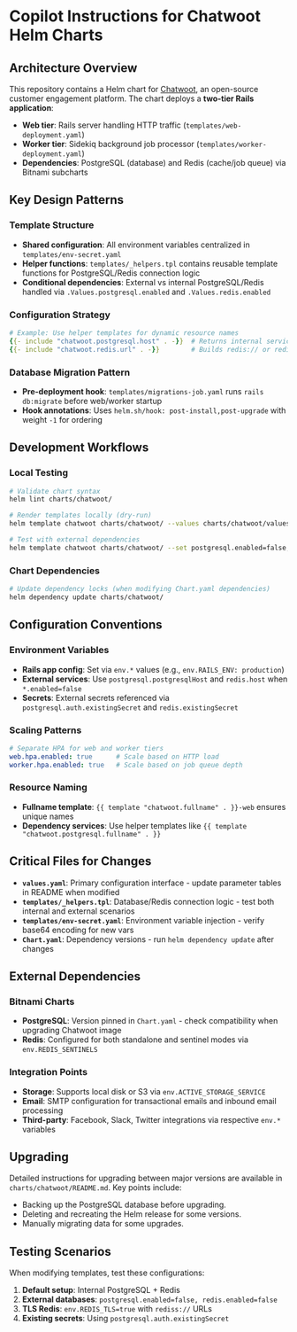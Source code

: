 # Copilot Instructions for Chatwoot Helm Charts

## Architecture Overview

This repository contains a Helm chart for [Chatwoot](https://chatwoot.com), an open-source customer engagement platform. The chart deploys a **two-tier Rails application**:

- **Web tier**: Rails server handling HTTP traffic (`templates/web-deployment.yaml`)
- **Worker tier**: Sidekiq background job processor (`templates/worker-deployment.yaml`)
- **Dependencies**: PostgreSQL (database) and Redis (cache/job queue) via Bitnami subcharts

## Key Design Patterns

### Template Structure
- **Shared configuration**: All environment variables centralized in `templates/env-secret.yaml`
- **Helper functions**: `templates/_helpers.tpl` contains reusable template functions for PostgreSQL/Redis connection logic
- **Conditional dependencies**: External vs internal PostgreSQL/Redis handled via `.Values.postgresql.enabled` and `.Values.redis.enabled`

### Configuration Strategy
```yaml
# Example: Use helper templates for dynamic resource names
{{- include "chatwoot.postgresql.host" . -}}  # Returns internal service name OR external host
{{- include "chatwoot.redis.url" . -}}        # Builds redis:// or rediss:// URL with auth
```

### Database Migration Pattern
- **Pre-deployment hook**: `templates/migrations-job.yaml` runs `rails db:migrate` before web/worker startup
- **Hook annotations**: Uses `helm.sh/hook: post-install,post-upgrade` with weight `-1` for ordering

## Development Workflows

### Local Testing
```bash
# Validate chart syntax
helm lint charts/chatwoot/

# Render templates locally (dry-run)
helm template chatwoot charts/chatwoot/ --values charts/chatwoot/values.yaml

# Test with external dependencies
helm template chatwoot charts/chatwoot/ --set postgresql.enabled=false,redis.enabled=false
```

### Chart Dependencies
```bash
# Update dependency locks (when modifying Chart.yaml dependencies)
helm dependency update charts/chatwoot/
```

## Configuration Conventions

### Environment Variables
- **Rails app config**: Set via `env.*` values (e.g., `env.RAILS_ENV: production`)
- **External services**: Use `postgresql.postgresqlHost` and `redis.host` when `*.enabled=false`
- **Secrets**: External secrets referenced via `postgresql.auth.existingSecret` and `redis.existingSecret`

### Scaling Patterns
```yaml
# Separate HPA for web and worker tiers
web.hpa.enabled: true      # Scale based on HTTP load
worker.hpa.enabled: true   # Scale based on job queue depth
```

### Resource Naming
- **Fullname template**: `{{ template "chatwoot.fullname" . }}-web` ensures unique names
- **Dependency services**: Use helper templates like `{{ template "chatwoot.postgresql.fullname" . }}`

## Critical Files for Changes

- **`values.yaml`**: Primary configuration interface - update parameter tables in README when modified
- **`templates/_helpers.tpl`**: Database/Redis connection logic - test both internal and external scenarios
- **`templates/env-secret.yaml`**: Environment variable injection - verify base64 encoding for new vars
- **`Chart.yaml`**: Dependency versions - run `helm dependency update` after changes

## External Dependencies

### Bitnami Charts
- **PostgreSQL**: Version pinned in `Chart.yaml` - check compatibility when upgrading Chatwoot image
- **Redis**: Configured for both standalone and sentinel modes via `env.REDIS_SENTINELS`

### Integration Points
- **Storage**: Supports local disk or S3 via `env.ACTIVE_STORAGE_SERVICE`
- **Email**: SMTP configuration for transactional emails and inbound email processing
- **Third-party**: Facebook, Slack, Twitter integrations via respective `env.*` variables

## Upgrading

Detailed instructions for upgrading between major versions are available in `charts/chatwoot/README.md`. Key points include:
- Backing up the PostgreSQL database before upgrading.
- Deleting and recreating the Helm release for some versions.
- Manually migrating data for some upgrades.

## Testing Scenarios

When modifying templates, test these configurations:
1. **Default setup**: Internal PostgreSQL + Redis
2. **External databases**: `postgresql.enabled=false, redis.enabled=false`
3. **TLS Redis**: `env.REDIS_TLS=true` with `rediss://` URLs
4. **Existing secrets**: Using `postgresql.auth.existingSecret`
